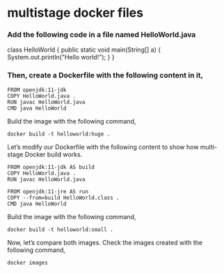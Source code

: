 # multistage docker files

### Add the following code in a file named HelloWorld.java

class HelloWorld {
   public static void main(String[] a) {
       System.out.println("Hello world!");
   }
}

### Then, create a Dockerfile with the following content in it,

```
FROM openjdk:11-jdk
COPY HelloWorld.java .
RUN javac HelloWorld.java
CMD java HelloWorld

```

Build the image with the following command,
```
docker build -t helloworld:huge .
```


Let’s modify our Dockerfile with the following content to show how multi-stage Docker build works.
```
FROM openjdk:11-jdk AS build
COPY HelloWorld.java .
RUN javac HelloWorld.java

FROM openjdk:11-jre AS run
COPY --from=build HelloWorld.class .
CMD java HelloWorld
```
Build the image with the following command,
```
docker build -t helloworld:small .
```

Now, let’s compare both images. Check the images created with the following command,
```
docker images
```